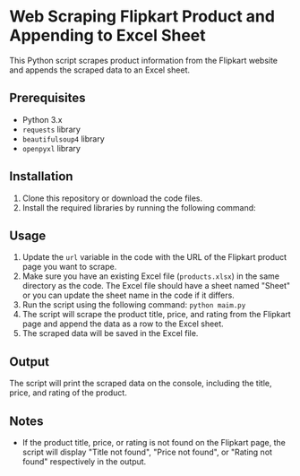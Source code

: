 # Web Scraping Flipkart Product and Appending to Excel Sheet

This Python script scrapes product information from the Flipkart website and appends the scraped data to an Excel sheet.

## Prerequisites

- Python 3.x
- `requests` library
- `beautifulsoup4` library
- `openpyxl` library

## Installation

1. Clone this repository or download the code files.
2. Install the required libraries by running the following command:

## Usage

1. Update the `url` variable in the code with the URL of the Flipkart product page you want to scrape.
2. Make sure you have an existing Excel file (`products.xlsx`) in the same directory as the code. The Excel file should have a sheet named "Sheet" or you can update the sheet name in the code if it differs.
3. Run the script using the following command: `python maim.py`
5. The script will scrape the product title, price, and rating from the Flipkart page and append the data as a row to the Excel sheet.
6. The scraped data will be saved in the Excel file.

## Output

The script will print the scraped data on the console, including the title, price, and rating of the product.

## Notes

- If the product title, price, or rating is not found on the Flipkart page, the script will display "Title not found", "Price not found", or "Rating not found" respectively in the output.


